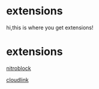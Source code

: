 # extensions
hi,this is where you get extensions!
# extensions


[nitroblock](https://reter695.github.io/extensions/nitroblock.js)


[cloudlink](mikedev101.github.io/cloudlink/)
